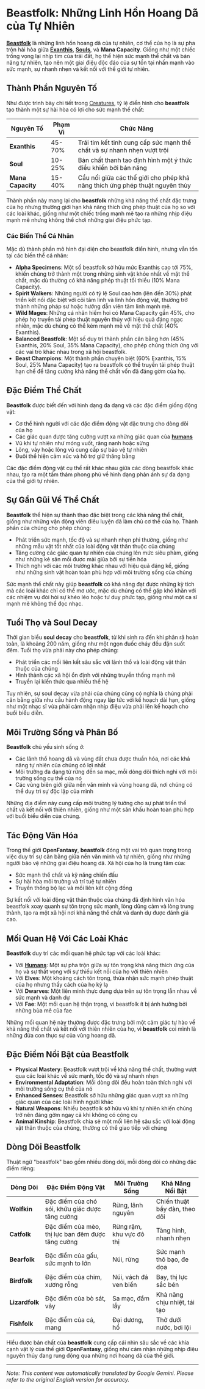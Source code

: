 # **Beastfolk**: Những Linh Hồn Hoang Dã của Tự Nhiên

[**Beastfolk**](/codex/Creatures/Beastfolk.md) là những linh hồn hoang dã của tự nhiên, cơ thể của họ là sự pha trộn hài hòa giữa [**Exanthis**](/codex/Basic/Exanthis.md), [**Souls**](/codex/Basic/Soul.md), và **Mana Capacity**. Giống như một chiếc trống vọng lại nhịp tim của trái đất, họ thể hiện sức mạnh thể chất và bản năng tự nhiên, tạo nên một giai điệu độc đáo của sự tồn tại nhấn mạnh vào sức mạnh, sự nhanh nhẹn và kết nối với thế giới tự nhiên.

## Thành Phần Nguyên Tố

Như được trình bày chi tiết trong [Creatures](/codex/Creatures/Creatures.md), tỷ lệ điển hình cho **beastfolk** tạo thành một sự hài hòa có lợi cho sức mạnh thể chất:

| Nguyên Tố | Phạm Vi | Chức Năng |
|---------|------------|----------|
| **Exanthis** | 45-70% | Trái tim kết tinh cung cấp sức mạnh thể chất và sự nhanh nhẹn vượt trội |
| **Soul** | 10-25% | Bản chất thanh tao định hình một ý thức điều khiển bởi bản năng |
| **Mana Capacity** | 15-40% | Cầu nối giữa các thế giới cho phép khả năng thích ứng phép thuật nguyên thủy |

Thành phần này mang lại cho **beastfolk** những khả năng thể chất đặc trưng của họ nhưng thường giới hạn khả năng thích ứng phép thuật của họ so với các loài khác, giống như một chiếc trống mạnh mẽ tạo ra những nhịp điệu mạnh mẽ nhưng không thể chơi những giai điệu phức tạp.

### Các Biến Thể Cá Nhân

Mặc dù thành phần mô hình đại diện cho beastfolk điển hình, nhưng vẫn tồn tại các biến thể cá nhân:

- **Alpha Specimens**: Một số beastfolk sở hữu mức Exanthis cao tới 75%, khiến chúng trở thành một trong những sinh vật khỏe nhất về mặt thể chất, mặc dù thường có khả năng phép thuật tối thiểu (10% Mana Capacity).
- **Spirit Walkers**: Những người có tỷ lệ Soul cao hơn (lên đến 30%) phát triển kết nối đặc biệt với cõi tâm linh và linh hồn động vật, thường trở thành những pháp sư hoặc hướng dẫn viên tâm linh mạnh mẽ.
- **Wild Mages**: Những cá nhân hiếm hoi có Mana Capacity gần 45%, cho phép họ truyền tải phép thuật nguyên thủy với hiệu quả đáng ngạc nhiên, mặc dù chúng có thể kém mạnh mẽ về mặt thể chất (40% Exanthis).
- **Balanced Beastfolk**: Một số duy trì thành phần cân bằng hơn (45% Exanthis, 20% Soul, 35% Mana Capacity), cho phép chúng thích ứng với các vai trò khác nhau trong xã hội beastfolk.
- **Beast Champions**: Một thành phần chuyên biệt (60% Exanthis, 15% Soul, 25% Mana Capacity) tạo ra beastfolk có thể truyền tải phép thuật hạn chế để tăng cường khả năng thể chất vốn đã đáng gờm của họ.

## Đặc Điểm Thể Chất

**Beastfolk** được biết đến với hình dạng đa dạng và các đặc điểm giống động vật:
- Cơ thể hình người với các đặc điểm động vật đặc trưng cho dòng dõi của họ
- Các giác quan được tăng cường vượt xa những giác quan của [**humans**](/codex/Creatures/Human.md)
- Vũ khí tự nhiên như móng vuốt, răng nanh hoặc sừng
- Lông, vảy hoặc lông vũ cung cấp sự bảo vệ tự nhiên
- Đuôi thể hiện cảm xúc và hỗ trợ giữ thăng bằng

Các đặc điểm động vật cụ thể rất khác nhau giữa các dòng beastfolk khác nhau, tạo ra một tấm thảm phong phú về hình dạng phản ánh sự đa dạng của thế giới tự nhiên.

## Sự Gần Gũi Về Thể Chất

**Beastfolk** thể hiện sự thành thạo đặc biệt trong các khả năng thể chất, giống như những vận động viên điêu luyện đã làm chủ cơ thể của họ. Thành phần của chúng cho phép chúng:
- Phát triển sức mạnh, tốc độ và sự nhanh nhẹn phi thường, giống như những mẫu vật tốt nhất của loài động vật thân thuộc của chúng
- Tăng cường các giác quan tự nhiên của chúng lên mức siêu phàm, giống như những kẻ săn mồi được mài giũa bởi sự tiến hóa
- Thích nghi với các môi trường khác nhau với hiệu quả đáng kể, giống như những sinh vật hoàn toàn phù hợp với môi trường sống của chúng

Sức mạnh thể chất này giúp **beastfolk** có khả năng đạt được những kỳ tích mà các loài khác chỉ có thể mơ ước, mặc dù chúng có thể gặp khó khăn với các nhiệm vụ đòi hỏi sự khéo léo hoặc tư duy phức tạp, giống như một ca sĩ mạnh mẽ không thể đọc nhạc.

## Tuổi Thọ và Soul Decay

Thời gian biểu **soul decay** cho **beastfolk**, từ khi sinh ra đến khi phân rã hoàn toàn, là khoảng 200 năm, giống như một ngọn đuốc cháy đều đặn suốt đêm. Tuổi thọ vừa phải này cho phép chúng:
- Phát triển các mối liên kết sâu sắc với lãnh thổ và loài động vật thân thuộc của chúng
- Hình thành các xã hội ổn định với những truyền thống mạnh mẽ
- Truyền lại kiến thức qua nhiều thế hệ

Tuy nhiên, sự soul decay vừa phải của chúng cũng có nghĩa là chúng phải cân bằng giữa nhu cầu hành động ngay lập tức với kế hoạch dài hạn, giống như một nhạc sĩ vừa phải cảm nhận nhịp điệu vừa phải lên kế hoạch cho buổi biểu diễn.

## Môi Trường Sống và Phân Bố

**Beastfolk** chủ yếu sinh sống ở:
- Các lãnh thổ hoang dã và vùng đất chưa được thuần hóa, nơi các khả năng tự nhiên của chúng có lợi nhất
- Môi trường đa dạng từ rừng đến sa mạc, mỗi dòng dõi thích nghi với môi trường sống cụ thể của nó
- Các vùng biên giới giữa nền văn minh và vùng hoang dã, nơi chúng có thể duy trì sự độc lập của mình

Những địa điểm này cung cấp môi trường lý tưởng cho sự phát triển thể chất và kết nối với thiên nhiên, giống như một sân khấu hoàn toàn phù hợp với buổi biểu diễn của chúng.

## Tác Động Văn Hóa

Trong thế giới **OpenFantasy**, **beastfolk** đóng một vai trò quan trọng trong việc duy trì sự cân bằng giữa nền văn minh và tự nhiên, giống như những người bảo vệ những giai điệu hoang dã. Xã hội của họ là trung tâm của:
- Sức mạnh thể chất và kỹ năng chiến đấu
- Sự hài hòa môi trường và trí tuệ tự nhiên
- Truyền thống bộ lạc và mối liên kết cộng đồng

Sự kết nối với loài động vật thân thuộc của chúng đã định hình văn hóa beastfolk xoay quanh sự tôn trọng sức mạnh, lòng dũng cảm và lòng trung thành, tạo ra một xã hội nơi khả năng thể chất và danh dự được đánh giá cao.

## Mối Quan Hệ Với Các Loài Khác

**Beastfolk** duy trì các mối quan hệ phức tạp với các loài khác:
- Với [**Humans**](/codex/Creatures/Human.md): Một sự pha trộn giữa sự tôn trọng khả năng thích ứng của họ và sự thất vọng với sự thiếu kết nối của họ với thiên nhiên
- Với **Elves**: Một khoảng cách tôn trọng, thừa nhận sức mạnh phép thuật của họ nhưng thấy cách của họ kỳ lạ
- Với **Dwarves**: Một liên minh thực dụng dựa trên sự tôn trọng lẫn nhau về sức mạnh và danh dự
- Với **Fae**: Một mối quan hệ thận trọng, vì beastfolk ít bị ảnh hưởng bởi những bùa mê của fae

Những mối quan hệ này thường được đặc trưng bởi một cảm giác tự hào về khả năng thể chất và kết nối với thiên nhiên của họ, vì **beastfolk** coi mình là những đứa con thực sự của vùng hoang dã.

## Đặc Điểm Nổi Bật của Beastfolk

- **Physical Mastery**: Beastfolk vượt trội về khả năng thể chất, thường vượt qua các loài khác về sức mạnh, tốc độ và sự nhanh nhẹn
- **Environmental Adaptation**: Mỗi dòng dõi đều hoàn toàn thích nghi với môi trường sống cụ thể của nó
- **Enhanced Senses**: Beastfolk sở hữu những giác quan vượt xa những giác quan của các loài hình người khác
- **Natural Weapons**: Nhiều beastfolk sở hữu vũ khí tự nhiên khiến chúng trở nên đáng gờm ngay cả khi không có công cụ
- **Animal Kinship**: Beastfolk chia sẻ một mối liên hệ sâu sắc với loài động vật thân thuộc của chúng, thường có thể giao tiếp với chúng

## Dòng Dõi Beastfolk

Thuật ngữ "beastfolk" bao gồm nhiều dòng dõi, mỗi dòng dõi có những đặc điểm riêng:

| Dòng Dõi | Đặc Điểm Động Vật | Môi Trường Sống | Khả Năng Nổi Bật |
|---------|---------------|---------|-------------------|
| **Wolfkin** | Đặc điểm của chó sói, khứu giác được tăng cường | Rừng, lãnh nguyên | Chiến thuật bầy đàn, theo dõi |
| **Catfolk** | Đặc điểm của mèo, thị lực ban đêm được tăng cường | Rừng rậm, khu vực đô thị | Tàng hình, nhanh nhẹn |
| **Bearfolk** | Đặc điểm của gấu, sức mạnh to lớn | Núi, rừng | Sức mạnh thô bạo, đe dọa |
| **Birdfolk** | Đặc điểm của chim, xương rỗng | Núi, vách đá ven biển | Bay, thị lực sắc bén |
| **Lizardfolk** | Đặc điểm của bò sát, vảy | Sa mạc, đầm lầy | Khả năng chịu nhiệt, tái tạo |
| **Fishfolk** | Đặc điểm của cá, mang | Đại dương, hồ | Thở dưới nước, bơi lội |

Hiểu được bản chất của **beastfolk** cung cấp cái nhìn sâu sắc về các khía cạnh vật lý của thế giới **OpenFantasy**, giống như cảm nhận những nhịp điệu nguyên thủy đang rung động qua những nơi hoang dã của thế giới.


---
_Note: This content was automatically translated by Google Gemini. Please refer to the original English version for accuracy._